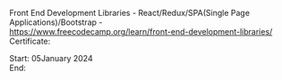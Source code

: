 Front End Development Libraries - React/Redux/SPA(Single Page Applications)/Bootstrap - </br>
https://www.freecodecamp.org/learn/front-end-development-libraries/ </br>
Certificate: </br>

Start: 05January 2024 </br>
End: 
